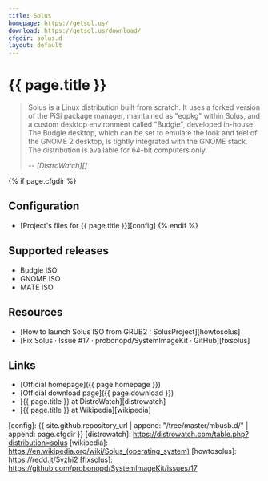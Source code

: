 ```yaml
---
title: Solus
homepage: https://getsol.us/
download: https://getsol.us/download/
cfgdir: solus.d
layout: default
---
```


# {{ page.title }}

> Solus is a Linux distribution built from scratch. It uses a forked version of
> the PiSi package manager, maintained as "eopkg" within Solus, and a custom
> desktop environment called "Budgie", developed in-house. The Budgie desktop,
> which can be set to emulate the look and feel of the GNOME 2 desktop, is
> tightly integrated with the GNOME stack. The distribution is available for
> 64-bit computers only.
>
> -- <cite markdown="1">[DistroWatch][]</cite>


{% if page.cfgdir %}
## Configuration

- [Project's files for {{ page.title }}][config]
{% endif %}


## Supported releases

- Budgie ISO
- GNOME ISO
- MATE ISO


## Resources

- [How to launch Solus ISO from GRUB2 : SolusProject][howtosolus]
- [Fix Solus · Issue #17 · probonopd/SystemImageKit · GitHub][fixsolus]


## Links

- [Official homepage]({{ page.homepage }})
- [Official download page]({{ page.download }})
- [{{ page.title }} at DistroWatch][distrowatch]
- [{{ page.title }} at Wikipedia][wikipedia]


[config]: {{ site.github.repository_url | append: "/tree/master/mbusb.d/" | append: page.cfgdir }}
[distrowatch]: https://distrowatch.com/table.php?distribution=solus
[wikipedia]: https://en.wikipedia.org/wiki/Solus_(operating_system)
[howtosolus]: https://redd.it/5vzhi2
[fixsolus]: https://github.com/probonopd/SystemImageKit/issues/17
